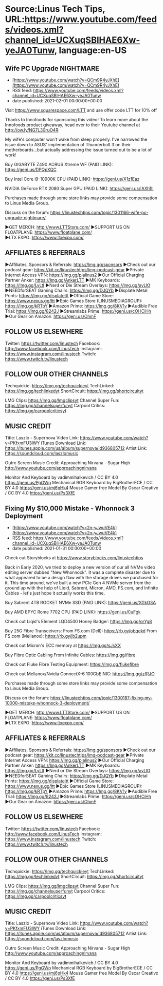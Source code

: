 # Source:Linus Tech Tips, URL:https://www.youtube.com/feeds/videos.xml?channel_id=UCXuqSBlHAE6Xw-yeJA0Tunw, language:en-US

## Wife PC Upgrade NIGHTMARE
 - [https://www.youtube.com/watch?v=QCm9R4yJXhE](https://www.youtube.com/watch?v=QCm9R4yJXhE)
 - RSS feed: https://www.youtube.com/feeds/videos.xml?channel_id=UCXuqSBlHAE6Xw-yeJA0Tunw
 - date published: 2021-02-01 00:00:00+00:00

Visit https://www.squarespace.com/LTT and use offer code LTT for 10% off

Thanks to Innofoods for sponsoring this video! To learn more about the Innofoods product giveaway, head over to their Youtube channel at http://ow.ly/NG7L30ruO4R

My wife's computer won't wake from sleep properly. I've narrowed the issue down to ASUS' implementation of Thunderbolt 3 on their motherboards...but actually addressing the issue turned out to be a lot of work!

Buy GIGABYTE Z490 AORUS Xtreme WF (PAID LINK): https://geni.us/DPQpXQC

Buy Intel Core i9-10900K CPU (PAID LINK): https://geni.us/X1z1Eaz

NVIDIA GeForce RTX 2080 Super GPU (PAID LINK): https://geni.us/IAXh1lI 

Purchases made through some store links may provide some compensation to Linus Media Group.

Discuss on the forum: https://linustechtips.com/topic/1301166-wife-pc-upgrade-nightmare/

►GET MERCH: http://www.LTTStore.com/
►SUPPORT US ON FLOATPLANE: https://www.floatplane.com/  
►LTX EXPO: https://www.ltxexpo.com/   

AFFILIATES & REFERRALS
---------------------------------------------------
►Affiliates, Sponsors & Referrals: https://lmg.gg/sponsors
►Check out our podcast gear: https://kit.co/linustechtips/lmg-podcast-gear
►Private Internet Access VPN: https://lmg.gg/pialinus2
►Our Official Charging Partner Anker: https://lmg.gg/AnkerLTT
►MK Keyboards: https://lmg.gg/LyLtl
►Nerd or Die Stream Overlays: https://lmg.gg/avLlO
►NEEDforSEAT Gaming Chairs: https://lmg.gg/DJQYb
►Displate Metal Prints: https://lmg.gg/displateltt
►Official Game Store: https://www.nexus.gg/ltt
►Epic Games Store (LINUSMEDIAGROUP): https://lmg.gg/kRTpY
►Amazon Prime: https://lmg.gg/8KV1v
►Audible Free Trial: https://lmg.gg/8242J
►Streamlabs Prime: https://geni.us/cOHCiHh
►Our Gear on Amazon: https://geni.us/OhmF

FOLLOW US ELSEWHERE
---------------------------------------------------  
Twitter: https://twitter.com/linustech
Facebook: http://www.facebook.com/LinusTech
Instagram: https://www.instagram.com/linustech
Twitch: https://www.twitch.tv/linustech

FOLLOW OUR OTHER CHANNELS
---------------------------------------------------  
Techquickie: https://lmg.gg/techquickieyt
TechLinked: https://lmg.gg/techlinkedyt
ShortCircuit: https://lmg.gg/shortcircuityt

LMG Clips: https://lmg.gg/lmgclipsyt
Channel Super Fun: https://lmg.gg/channelsuperfunyt
Carpool Critics: https://lmg.gg/carpoolcriticsyt

MUSIC CREDIT
---------------------------------------------------  
Title: Laszlo - Supernova
Video Link: https://www.youtube.com/watch?v=PKfxmFU3lWY
iTunes Download Link: https://itunes.apple.com/us/album/supernova/id936805712
Artist Link: https://soundcloud.com/laszlomusic

Outro Screen Music Credit: Approaching Nirvana - Sugar High http://www.youtube.com/approachingnirvana

Monitor And Keyboard by vadimmihalkevich / CC BY 4.0  https://geni.us/PgGWp
Mechanical RGB Keyboard by BigBrotherECE / CC BY 4.0 https://geni.us/mj6pHk4
Mouse Gamer free Model By Oscar Creativo / CC BY 4.0 https://geni.us/Ps3XfE

## Fixing My $10,000 Mistake - Whonnock 3 Deployment
 - [https://www.youtube.com/watch?v=2n-yJwuVE4k](https://www.youtube.com/watch?v=2n-yJwuVE4k)
 - RSS feed: https://www.youtube.com/feeds/videos.xml?channel_id=UCXuqSBlHAE6Xw-yeJA0Tunw
 - date published: 2021-01-31 00:00:00+00:00

Check out Storyblocks at https://www.storyblocks.com/linustechtips

Back in Early 2020, we tried to deploy a new version of our all NVMe video editing server dubbed "New Whonnock". It was a complete disaster due to what appeared to be a design flaw with the storage drives we purchased for it. This time around, we've built a new PCIe Gen 4 NVMe server from the ground up with the help of Liqid, Sabrent, Micron, AMD, FS.com, and Infinite Cables - let's just hope it actually works this time.

Buy Sabrent 4TB ROCKET NVMe SSD (PAID LINK): https://geni.us/XGkO3A

Buy AMD EPYC Rome 7702 CPU (PAID LINK): https://geni.us/0uFgk

Check out Liqid's Element LQD4500 Honey Badger: https://lmg.gg/orYg8

Buy 25G Fibre Transceivers:
From FS.com (Dell): https://rb.gy/obqekd
From FS.com (Mellanox): https://rb.gy/jb2upm

Check out Micron's ECC memory at https://lmg.gg/sJsXX

Buy Fibre Optic Cabling From Infinite Cables: https://lmg.gg/fibre

Check out Fluke Fibre Testing Equipment: https://lmg.gg/flukefibre

Check out Mellanox/Nvidia ConnectX-6 100GbE NIC: https://lmg.gg/zfRJO

Purchases made through some store links may provide some compensation to Linus Media Group.

Discuss on the forum: https://linustechtips.com/topic/1300187-fixing-my-10000-mistake-whonnock-3-deployment/

►GET MERCH: http://www.LTTStore.com/
►SUPPORT US ON FLOATPLANE: https://www.floatplane.com/  
►LTX EXPO: https://www.ltxexpo.com/   

AFFILIATES & REFERRALS
---------------------------------------------------
►Affiliates, Sponsors & Referrals: https://lmg.gg/sponsors
►Check out our podcast gear: https://kit.co/linustechtips/lmg-podcast-gear
►Private Internet Access VPN: https://lmg.gg/pialinus2
►Our Official Charging Partner Anker: https://lmg.gg/AnkerLTT
►MK Keyboards: https://lmg.gg/LyLtl
►Nerd or Die Stream Overlays: https://lmg.gg/avLlO
►NEEDforSEAT Gaming Chairs: https://lmg.gg/DJQYb
►Displate Metal Prints: https://lmg.gg/displateltt
►Official Game Store: https://www.nexus.gg/ltt
►Epic Games Store (LINUSMEDIAGROUP): https://lmg.gg/kRTpY
►Amazon Prime: https://lmg.gg/8KV1v
►Audible Free Trial: https://lmg.gg/8242J
►Streamlabs Prime: https://geni.us/cOHCiHh
►Our Gear on Amazon: https://geni.us/OhmF

FOLLOW US ELSEWHERE
---------------------------------------------------  
Twitter: https://twitter.com/linustech
Facebook: http://www.facebook.com/LinusTech
Instagram: https://www.instagram.com/linustech
Twitch: https://www.twitch.tv/linustech

FOLLOW OUR OTHER CHANNELS
---------------------------------------------------  
Techquickie: https://lmg.gg/techquickieyt
TechLinked: https://lmg.gg/techlinkedyt
ShortCircuit: https://lmg.gg/shortcircuityt

LMG Clips: https://lmg.gg/lmgclipsyt
Channel Super Fun: https://lmg.gg/channelsuperfunyt
Carpool Critics: https://lmg.gg/carpoolcriticsyt

MUSIC CREDIT
---------------------------------------------------  
Title: Laszlo - Supernova
Video Link: https://www.youtube.com/watch?v=PKfxmFU3lWY
iTunes Download Link: https://itunes.apple.com/us/album/supernova/id936805712
Artist Link: https://soundcloud.com/laszlomusic

Outro Screen Music Credit: Approaching Nirvana - Sugar High http://www.youtube.com/approachingnirvana

Monitor And Keyboard by vadimmihalkevich / CC BY 4.0  https://geni.us/PgGWp
Mechanical RGB Keyboard by BigBrotherECE / CC BY 4.0 https://geni.us/mj6pHk4
Mouse Gamer free Model By Oscar Creativo / CC BY 4.0 https://geni.us/Ps3XfE

